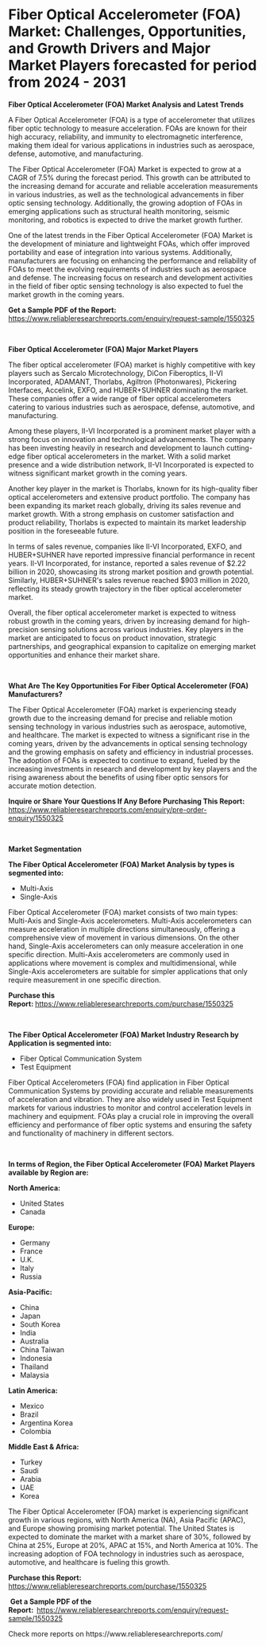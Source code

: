 <p><h1>Fiber Optical Accelerometer (FOA) Market: Challenges, Opportunities, and Growth Drivers and Major Market Players forecasted for period from 2024 - 2031</h1></p><p><strong>Fiber Optical Accelerometer (FOA) Market Analysis and Latest Trends</strong></p>
<p><p>A Fiber Optical Accelerometer (FOA) is a type of accelerometer that utilizes fiber optic technology to measure acceleration. FOAs are known for their high accuracy, reliability, and immunity to electromagnetic interference, making them ideal for various applications in industries such as aerospace, defense, automotive, and manufacturing.</p><p>The Fiber Optical Accelerometer (FOA) Market is expected to grow at a CAGR of 7.5% during the forecast period. This growth can be attributed to the increasing demand for accurate and reliable acceleration measurements in various industries, as well as the technological advancements in fiber optic sensing technology. Additionally, the growing adoption of FOAs in emerging applications such as structural health monitoring, seismic monitoring, and robotics is expected to drive the market growth further.</p><p>One of the latest trends in the Fiber Optical Accelerometer (FOA) Market is the development of miniature and lightweight FOAs, which offer improved portability and ease of integration into various systems. Additionally, manufacturers are focusing on enhancing the performance and reliability of FOAs to meet the evolving requirements of industries such as aerospace and defense. The increasing focus on research and development activities in the field of fiber optic sensing technology is also expected to fuel the market growth in the coming years.</p></p>
<p><strong>Get a Sample PDF of the Report:&nbsp;</strong> <a href="https://www.reliableresearchreports.com/enquiry/request-sample/1550325">https://www.reliableresearchreports.com/enquiry/request-sample/1550325</a></p>
<p>&nbsp;</p>
<p><strong>Fiber Optical Accelerometer (FOA) Major Market Players</strong></p>
<p><p>The fiber optical accelerometer (FOA) market is highly competitive with key players such as Sercalo Microtechnology, DiCon Fiberoptics, II-VI Incorporated, ADAMANT, Thorlabs, Agiltron (Photonwares), Pickering Interfaces, Accelink, EXFO, and HUBER+SUHNER dominating the market. These companies offer a wide range of fiber optical accelerometers catering to various industries such as aerospace, defense, automotive, and manufacturing.</p><p>Among these players, II-VI Incorporated is a prominent market player with a strong focus on innovation and technological advancements. The company has been investing heavily in research and development to launch cutting-edge fiber optical accelerometers in the market. With a solid market presence and a wide distribution network, II-VI Incorporated is expected to witness significant market growth in the coming years.</p><p>Another key player in the market is Thorlabs, known for its high-quality fiber optical accelerometers and extensive product portfolio. The company has been expanding its market reach globally, driving its sales revenue and market growth. With a strong emphasis on customer satisfaction and product reliability, Thorlabs is expected to maintain its market leadership position in the foreseeable future.</p><p>In terms of sales revenue, companies like II-VI Incorporated, EXFO, and HUBER+SUHNER have reported impressive financial performance in recent years. II-VI Incorporated, for instance, reported a sales revenue of $2.22 billion in 2020, showcasing its strong market position and growth potential. Similarly, HUBER+SUHNER's sales revenue reached $903 million in 2020, reflecting its steady growth trajectory in the fiber optical accelerometer market.</p><p>Overall, the fiber optical accelerometer market is expected to witness robust growth in the coming years, driven by increasing demand for high-precision sensing solutions across various industries. Key players in the market are anticipated to focus on product innovation, strategic partnerships, and geographical expansion to capitalize on emerging market opportunities and enhance their market share.</p></p>
<p>&nbsp;</p>
<p><strong>What Are The Key Opportunities For Fiber Optical Accelerometer (FOA) Manufacturers?</strong></p>
<p><p>The Fiber Optical Accelerometer (FOA) market is experiencing steady growth due to the increasing demand for precise and reliable motion sensing technology in various industries such as aerospace, automotive, and healthcare. The market is expected to witness a significant rise in the coming years, driven by the advancements in optical sensing technology and the growing emphasis on safety and efficiency in industrial processes. The adoption of FOAs is expected to continue to expand, fueled by the increasing investments in research and development by key players and the rising awareness about the benefits of using fiber optic sensors for accurate motion detection.</p></p>
<p><strong>Inquire or Share Your Questions If Any Before Purchasing This Report:</strong> <a href="https://www.reliableresearchreports.com/enquiry/pre-order-enquiry/1550325">https://www.reliableresearchreports.com/enquiry/pre-order-enquiry/1550325</a></p>
<p>&nbsp;</p>
<p><strong>Market Segmentation</strong></p>
<p><strong>The Fiber Optical Accelerometer (FOA) Market Analysis by types is segmented into:</strong></p>
<p><ul><li>Multi-Axis</li><li>Single-Axis</li></ul></p>
<p><p>Fiber Optical Accelerometer (FOA) market consists of two main types: Multi-Axis and Single-Axis accelerometers. Multi-Axis accelerometers can measure acceleration in multiple directions simultaneously, offering a comprehensive view of movement in various dimensions. On the other hand, Single-Axis accelerometers can only measure acceleration in one specific direction. Multi-Axis accelerometers are commonly used in applications where movement is complex and multidimensional, while Single-Axis accelerometers are suitable for simpler applications that only require measurement in one specific direction.</p></p>
<p><strong>Purchase this Report:&nbsp;</strong><a href="https://www.reliableresearchreports.com/purchase/1550325">https://www.reliableresearchreports.com/purchase/1550325</a></p>
<p>&nbsp;</p>
<p><strong>The Fiber Optical Accelerometer (FOA) Market Industry Research by Application is segmented into:</strong></p>
<p><ul><li>Fiber Optical Communication System</li><li>Test Equipment</li></ul></p>
<p><p>Fiber Optical Accelerometers (FOA) find application in Fiber Optical Communication Systems by providing accurate and reliable measurements of acceleration and vibration. They are also widely used in Test Equipment markets for various industries to monitor and control acceleration levels in machinery and equipment. FOAs play a crucial role in improving the overall efficiency and performance of fiber optic systems and ensuring the safety and functionality of machinery in different sectors.</p></p>
<p>&nbsp;</p>
<p><strong>In terms of Region, the Fiber Optical Accelerometer (FOA) Market Players available by Region are:</strong></p>
<p>
    <p> <strong> North America: </strong>
        <ul>
            <li>United States</li>
            <li>Canada</li>
        </ul>
        </p> 
    <p> <strong> Europe: </strong>
        <ul>
            <li>Germany</li>
            <li>France</li>
            <li>U.K.</li>
            <li>Italy</li>
            <li>Russia</li>
        </ul>
        </p> 
    <p> <strong> Asia-Pacific: </strong>
        <ul>
            <li>China</li>
            <li>Japan</li>
            <li>South Korea</li>
            <li>India</li>
            <li>Australia</li>
            <li>China Taiwan</li>
            <li>Indonesia</li>
            <li>Thailand</li>
            <li>Malaysia</li>
        </ul>
        </p> 
    <p> <strong> Latin America: </strong>
        <ul>
            <li>Mexico</li>
            <li>Brazil</li>
            <li>Argentina Korea</li>
            <li>Colombia</li>
        </ul>
        </p> 
    <p> <strong> Middle East & Africa: </strong>
        <ul>
            <li>Turkey</li>
            <li>Saudi</li>
            <li>Arabia</li>
            <li>UAE</li>
            <li>Korea</li>
        </ul>
    </p>
    </p>
<p><p>The Fiber Optical Accelerometer (FOA) market is experiencing significant growth in various regions, with North America (NA), Asia Pacific (APAC), and Europe showing promising market potential. The United States is expected to dominate the market with a market share of 30%, followed by China at 25%, Europe at 20%, APAC at 15%, and North America at 10%. The increasing adoption of FOA technology in industries such as aerospace, automotive, and healthcare is fueling this growth.</p></p>
<p><strong>Purchase this Report: </strong><a href="https://www.reliableresearchreports.com/purchase/1550325">https://www.reliableresearchreports.com/purchase/1550325</a></p>
<p>&nbsp;<strong>Get a Sample PDF of the Report:&nbsp;&nbsp;</strong><a href="https://www.reliableresearchreports.com/enquiry/request-sample/1550325">https://www.reliableresearchreports.com/enquiry/request-sample/1550325</a></p>
<p><strong></strong></p>
<p>Check more reports on https://www.reliableresearchreports.com/</p>